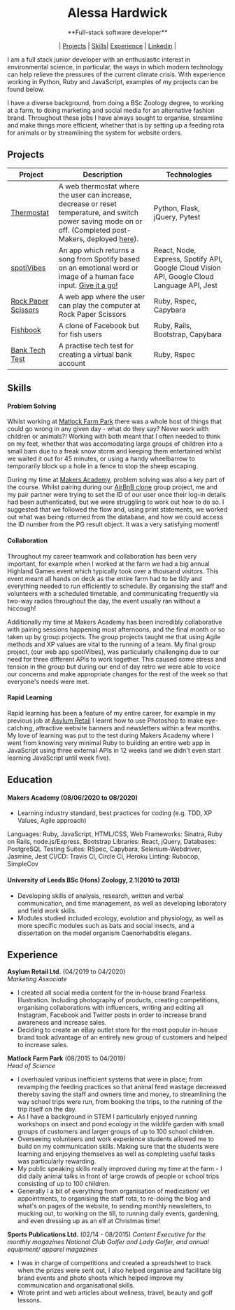 <div align="center">
  <h1>Alessa Hardwick</h1>
  **Full-stack software developer**<br>
    
| [Projects](https://github.com/alessa-lou/CV/blob/master/README.md#projects) | [Skills](https://github.com/alessa-lou/CV/blob/master/README.md#skills)| [Experience](https://github.com/alessa-lou/CV/blob/master/README.md#experience) | [Linkedin](https://www.linkedin.com/in/alessa-hardwick-13701282) |
  <br>
</div>


I am a full stack junior developer with an enthusiastic interest in environmental science, in particular, the ways in which modern technology can help relieve the pressures of the current climate crisis. With experience working in Python, Ruby and JavaScript, examples of my projects can be found below.

I have a diverse background, from doing a BSc Zoology degree, to working at a farm, to doing marketing and social media for an alternative fashion brand. Throughout these jobs I have always sought to organise, streamline and make things more efficient, whether that is by setting up a feeding rota for animals or by streamlining the system for website orders. 

## Projects

|Project        |Description                                           |Technologies              |
|----------|------------------------------------------------------|----------------------------------------|
|[Thermostat](https://github.com/alessa-lou/Thermostat_python)| A web thermostat where the user can increase, decrease or reset temperature, and switch power saving mode on or off. (Completed post-Makers, deployed [here](https://py-thermostat.herokuapp.com/)). | Python, Flask, jQuery, Pytest |
|[spotiVibes](https://github.com/mirimichaelson/spotiVibes)| An app which returns a song from Spotify based on an emotional word or image of a human face input. [Give it a go!](http://spotivibes.surge.sh) | React, Node, Express, Spotify API, Google Cloud Vision API, Google Cloud Language API, Jest |
| [Rock Paper Scissors](https://github.com/alessa-lou/rps-challenge)| A web app where the user can play the computer at Rock Paper Scissors| Ruby, Rspec, Capybara |
|[Fishbook](https://github.com/stupot1/acebook-ciao-pescao)| A clone of Facebook but for fish users | Ruby, Rails, Bootstrap, Capybara |
|[Bank Tech Test](https://github.com/alessa-lou/bank_tech_test) | A practise tech test for creating a virtual bank account | Ruby, Rspec |


## Skills

#### Problem Solving

Whilst working at [Matlock Farm Park](https://matlockfarmpark.co.uk) there was a whole host of things that could go wrong in any given day - what do they say? Never work with children or animals?! Working with both meant that I often needed to think on my feet, whether that was accomodating large groups of children into a small barn due to a freak snow storm and keeping them entertained whilst we waited it out for 45 minutes, or using a handy wheelbarrow to temporarily block up a hole in a fence to stop the sheep escaping.

During my time at [Makers Academy](https://makers.tech), problem solving was also a key part of the course. Whilst pairing during our [AirBnB clone](https://github.com/04alexklink/makersbnb) group project, me and my pair partner were trying to set the ID of our user once their log-in details had been authenticated, but we were struggling to work out how to do so. I suggested that we followed the flow and, using print statements, we worked out what was being returned from the database, and how we could access the ID number from the PG result object. It was a very satisfying moment!


#### Collaboration

Throughout my career teamwork and collaboration has been very important, for example when I worked at the farm we had a big annual Highland Games event which typically took over a thousand visitors. This event meant all hands on deck as the entire farm had to be tidy and everything needed to run efficiently to schedule. By organising the staff and volunteers with a scheduled timetable, and communicating frequently via two-way radios throughout the day, the event usually ran without a hiccough! 

Additionally my time at Makers Academy has been incredibly collaborative with pairing sessions happening most afternoons, and the final month or so taken up by group projects. The group projects taught me that using Agile methods and XP values are vital to the running of a team. My final group project, (our web app spotiVibes), was particularly challenging due to our need for three different APIs to work together. This caused some stress and tension in the group but during our end of day retro we were able to voice our concerns and make appropriate changes for the rest of the week so that everyone's needs were met.

#### Rapid Learning

Rapid learning has been a feature of my entire career, for example in my previous job at [Asylum Retail](https://www.damagedsociety.co.uk) I learnt how to use Photoshop to make eye-catching, attractive website banners and newsletters within a few months. My love of learning was put to the test during Makers Academy where I went from knowing very minimal Ruby to building an entire web app in JavaScript using three external APIs in 12 weeks (and we didn't even start learning JavaScript until week five).

## Education

#### Makers Academy (08/06/2020 to 08/2020)
- Learning industry standard, best practices for coding (e.g. TDD, XP Values, Agile approach)

Languages: Ruby, JavaScript, HTML/CSS,
Web Frameworks: Sinatra, Ruby on Rails, node.js/Express, Bootstrap
Libraries: React, jQuery,
Databases: PostgreSQL
Testing Suites: RSpec, Capybara, Selenium-Webdriver, Jasmine, Jest
CI/CD: Travis CI, Circle CI, Heroku
Linting: Rubocop, SimpleCov

#### University of Leeds BSc (Hons) Zoology, 2.1(2010 to 2013)
- Developing skills of analysis, research, written and verbal communication, and time management, as well as developing laboratory and field work skills. 
- Modules studied included ecology, evolution and physiology, as well as more specific modules such as bats and social insects, and a dissertation on the model organism Caenorhabditis elegans.

## Experience

**Asylum Retail Ltd.** (04/2019 to 04/2020)    
*Marketing Associate* 
- I created all social media content for the in-house brand Fearless Illustration. Including photography of products, creating competitions, organising collaborations with influencers, writing and editing all Instagram, Facebook and Twitter posts in order to increase brand awareness and increase sales.
- Deciding to create an eBay outlet store for the most popular in-house brand took advantage of an entirely new group of customers and helped to increase sales.

**Matlock Farm Park** (08/2015 to 04/2019)   
*Head of Science*  
- I overhauled various inefficient systems that were in place; from revamping the feeding practices so that animal feed wastage decreased thereby saving the staff and owners time and money, to streamlining the way school trips were run, from booking the trips, to the running of the trip itself on the day. 
- As I have a background in STEM I particularly enjoyed running workshops on insect and pond ecology in the wildlife garden with small groups of customers and larger groups of up to 100 school children.
- Overseeing volunteers and work experience students allowed me to build on my communication skills. Making sure that the students were learning and enjoying themselves as well as completing useful tasks was particularly rewarding.
- My public speaking skills really improved during my time at the farm - I did daily animal talks in front of large crowds of people or school trips consisting of up to 100 children.
- Generally I a bit of everything from organisation of medication/ vet appointments, to organising the staff rota, to re-doing the blog and what's on pages of the website, to sending monthly newsletters, to mucking out, to working on the till, to running daily events, gardening, and even dressing up as an elf at Christmas time!

**Sports Publications Ltd.** (02/14 - 08/2015)
*Content Executive for the monthly magazines National Club Golfer and Lady Golfer, and annual equipment/ apparel magazines*  

- I was in charge of competitions and created a spreadsheet to track when the prizes were sent out, I also helped organise and facilitate big brand events and photo shoots which
helped improve my communication and organisational skills.
- Wrote print and web articles about wellness, travel, beauty and golf lessons.

